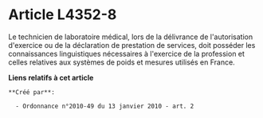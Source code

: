 # Article L4352-8

Le technicien de laboratoire médical, lors de la délivrance de l'autorisation d'exercice ou de la déclaration de prestation
de services, doit posséder les connaissances linguistiques nécessaires à l'exercice de la profession et celles relatives aux
systèmes de poids et mesures utilisés en France.

**Liens relatifs à cet article**

	**Créé par**:

	  - Ordonnance n°2010-49 du 13 janvier 2010 - art. 2
